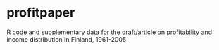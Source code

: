 # profitpaper
R code and supplementary data for the draft/article on profitability and income distribution in Finland, 1961-2005
